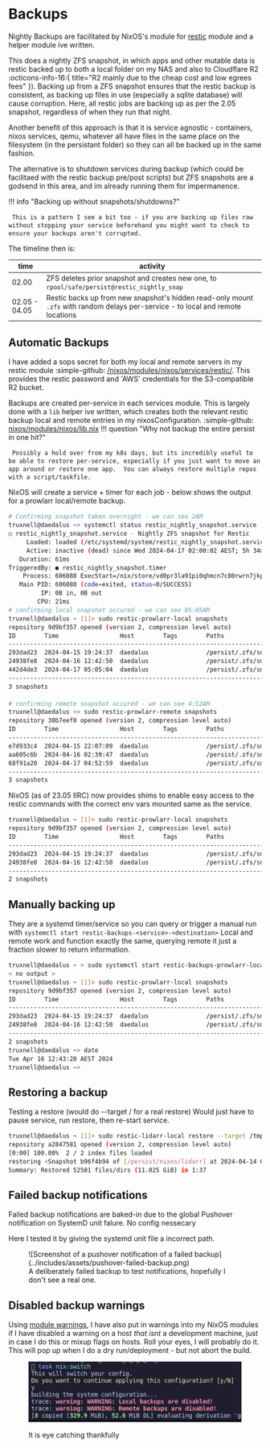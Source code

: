 # Backups

Nightly Backups are facilitated by NixOS's module for [restic](https://search.nixos.org/options?channel=23.11&from=0&size=50&sort=relevance&type=packages&query=services.restic.) module and a helper module ive written.

This does a nightly ZFS snapshot, in which apps and other mutable data is restic backed up to both a local folder on my NAS and also to Cloudflare R2 :octicons-info-16:{ title="R2 mainly due to the cheap cost and low egrees fees" }). Backing up from a ZFS snapshot ensures that the restic backup is consistent, as backing up files in use (especially a sqlite database) will cause corruption. Here, all restic jobs are backing up as per the 2.05 snapshot, regardless of when they run that night.

Another benefit of this approach is that it is service agnostic - containers, nixos services, qemu, whatever all have files in the same place on the filesystem (in the persistant folder) so they can all be backed up in the same fashion.

The alternative is to shutdown services during backup (which could be facilitaed with the restic backup pre/post scripts) but ZFS snapshots are a godsend in this area, and im already running them for impermanence.

!!! info "Backing up without snapshots/shutdowns?"

     This is a pattern I see a bit too - if you are backing up files raw without stopping your service beforehand you might want to check to ensure your backups aren't corrupted.

The timeline then is:

| time          | activity                                                                                                                         |
| ------------- | -------------------------------------------------------------------------------------------------------------------------------- |
| 02.00         | ZFS deletes prior snapshot and creates new one, to `rpool/safe/persist@restic_nightly_snap`                                      |
| 02.05 - 04.05 | Restic backs up from new snapshot's hidden read-only mount `.zfs` with random delays per-service - to local and remote locations |

## Automatic Backups

I have added a sops secret for both my local and remote servers in my restic module :simple-github: [/nixos/modules/nixos/services/restic/](https://github.com/truxnell/nix-config/blob/main/nixos/modules/nixos/services/restic/default.nix). This provides the restic password and 'AWS' credentials for the S3-compatible R2 bucket.

Backups are created per-service in each services module. This is largely done with a `lib` helper ive written, which creates both the relevant restic backup local and remote entries in my nixosConfiguration.
:simple-github: [nixos/modules/nixos/lib.nix](https://github.com/truxnell/nix-config/blob/main/nixos/modules/nixos/lib.nix)
!!! question "Why not backup the entire persist in one hit?"

     Possibly a hold over from my k8s days, but its incredibly useful to be able to restore per-service, especially if you just want to move an app around or restore one app.  You can always restore multiple repos with a script/taskfile.

NixOS will create a service + timer for each job - below shows the output for a prowlarr local/remote backup.

```bash
# Confirming snapshot taken overnight - we can see 2AM
truxnell@daedalus ~> systemctl status restic_nightly_snapshot.service
○ restic_nightly_snapshot.service - Nightly ZFS snapshot for Restic
     Loaded: loaded (/etc/systemd/system/restic_nightly_snapshot.service; linked; preset: enabled)
     Active: inactive (dead) since Wed 2024-04-17 02:00:02 AEST; 5h 34min ago
   Duration: 61ms
TriggeredBy: ● restic_nightly_snapshot.timer
    Process: 606080 ExecStart=/nix/store/vd0pr3la91pi0qhmcn7c80rwrn7jkpx9-unit-script-restic_nightly_snapshot-start/bin/restic_nightly_snapshot-start (code=exited, status=0/SUCCESS)
   Main PID: 606080 (code=exited, status=0/SUCCESS)
         IP: 0B in, 0B out
        CPU: 21ms
# confirming local snapshot occured - we can see 05:05AM
truxnell@daedalus ~ [1]> sudo restic-prowlarr-local snapshots
repository 9d9bf357 opened (version 2, compression level auto)
ID        Time                 Host        Tags        Paths
---------------------------------------------------------------------------------------------------------------------
293dad23  2024-04-15 19:24:37  daedalus                /persist/.zfs/snapshot/restic_nightly_snap/containers/prowlarr
24938fe8  2024-04-16 12:42:50  daedalus                /persist/.zfs/snapshot/restic_nightly_snap/containers/prowlarr
442d4de3  2024-04-17 05:05:04  daedalus                /persist/.zfs/snapshot/restic_nightly_snap/containers/prowlarr
---------------------------------------------------------------------------------------------------------------------
3 snapshots

# confirming remote snapshot occured - we can see 4:52AM
truxnell@daedalus ~> sudo restic-prowlarr-remote snapshots
repository 30b7eef0 opened (version 2, compression level auto)
ID        Time                 Host        Tags        Paths
---------------------------------------------------------------------------------------------------------------------
e7d933c4  2024-04-15 22:07:09  daedalus                /persist/.zfs/snapshot/restic_nightly_snap/containers/prowlarr
aa605c6b  2024-04-16 02:39:47  daedalus                /persist/.zfs/snapshot/restic_nightly_snap/containers/prowlarr
68f91a20  2024-04-17 04:52:59  daedalus                /persist/.zfs/snapshot/restic_nightly_snap/containers/prowlarr
---------------------------------------------------------------------------------------------------------------------
3 snapshots
```

NixOS (as of 23.05 IIRC) now provides shims to enable easy access to the restic commands with the correct env vars mounted same as the service.

```bash
truxnell@daedalus ~ [1]> sudo restic-prowlarr-local snapshots
repository 9d9bf357 opened (version 2, compression level auto)
ID        Time                 Host        Tags        Paths
---------------------------------------------------------------------------------------------------------------------
293dad23  2024-04-15 19:24:37  daedalus                /persist/.zfs/snapshot/restic_nightly_snap/containers/prowlarr
24938fe8  2024-04-16 12:42:50  daedalus                /persist/.zfs/snapshot/restic_nightly_snap/containers/prowlarr
---------------------------------------------------------------------------------------------------------------------
2 snapshots
```

## Manually backing up

They are a systemd timer/service so you can query or trigger a manual run with `systemctl start restic-backups-<service>-<destination>` Local and remote work and function exactly the same, querying remote it just a fraction slower to return information.

```bash
truxnell@daedalus ~ > sudo systemctl start restic-backups-prowlarr-local.service
< no output >
truxnell@daedalus ~ [1]> sudo restic-prowlarr-local snapshots
repository 9d9bf357 opened (version 2, compression level auto)
ID        Time                 Host        Tags        Paths
---------------------------------------------------------------------------------------------------------------------
293dad23  2024-04-15 19:24:37  daedalus                /persist/.zfs/snapshot/restic_nightly_snap/containers/prowlarr
24938fe8  2024-04-16 12:42:50  daedalus                /persist/.zfs/snapshot/restic_nightly_snap/containers/prowlarr
---------------------------------------------------------------------------------------------------------------------
2 snapshots
truxnell@daedalus ~> date
Tue Apr 16 12:43:20 AEST 2024
truxnell@daedalus ~>
```

## Restoring a backup

Testing a restore (would do --target / for a real restore)
Would just have to pause service, run restore, then re-start service.

```bash
truxnell@daedalus ~ [1]> sudo restic-lidarr-local restore --target /tmp/lidarr/ latest
repository a2847581 opened (version 2, compression level auto)
[0:00] 100.00%  2 / 2 index files loaded
restoring <Snapshot b96f4b94 of [/persist/nixos/lidarr] at 2024-04-14 04:19:41.533770692 +1000 AEST by root@daedalus> to /tmp/lidarr/
Summary: Restored 52581 files/dirs (11.025 GiB) in 1:37
```

## Failed backup notifications

Failed backup notifications are baked-in due to the global Pushover notification on SystemD unit falure. No config nessecary

Here I tested it by giving the systemd unit file a incorrect path.

<figure markdown="span">
![Screenshot of a pushover notification of a failed backup](../includes/assets/pushover-failed-backup.png)
  <figcaption>A deliberately failed backup to test notifications, hopefully I don't see a real one.</figcaption>
</figure>

## Disabled backup warnings

Using [module warnings](https://nlewo.github.io/nixos-manual-sphinx/development/assertions.xml.html), I have also put in warnings into my NixOS modules if I have disabled a warning on a host _that isnt_ a development machine, just in case I do this or mixup flags on hosts. Roll your eyes, I will probably do it.
This will pop up when I do a dry run/deployment - but not abort the build.

<figure markdown="span">

![Screenshoft of nixos warning of disabled backups](../includes/assets/no-backup-warning.png)

  <figcaption>It is eye catching thankfully</figcaption>
</figure>
